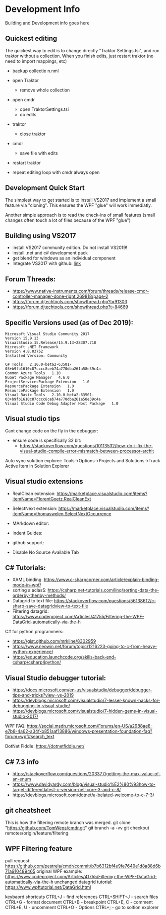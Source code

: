 # Development Info

Building and Development info goes here

## Quickest editing

The quickest way to edit is to change directly "Traktor Settings.tsi", and run traktor without a collection.
When you finish edits, just restart traktor (no need to import mappings, etc)

* backup collectio  n.nml
* open Traktor
  * remove whole collection
* open cmdr
  * open TraktorSettings.tsi
  * do edits
* traktor
  * close traktor
* cmdr
  * save file with edits
* restart traktor

* repeat editing loop with cmdr always open

## Development Quick Start

The simplest way to get started is to install VS2017 and implement a small feature via "cloning".
This ensures the WPF "glue" will work immediatly.

Another simple approach is to read the check-ins of small features 
(small changes often touch a lot of files because of the WPF "glue")

## Building using VS2017

* install VS2017 community edition. Do not install VS2019! 
* install .net and c# development pack 
* get blend for windows as an individual component
* Integrate VS2017 with github: [link](https://blogs.msdn.microsoft.com/benjaminperkins/2017/04/04/setting-up-and-using-github-in-visual-studio-2017/)

## Forum Threads:

*  https://www.native-instruments.com/forum/threads/release-cmdr-controller-manager-done-right.269818/page-2
*  https://forum.djtechtools.com/showthread.php?t=91303
*  https://forum.djtechtools.com/showthread.php?t=84669
    

## Specific Versions used (as of Dec 2019):
	Microsoft Visual Studio Community 2017 
	Version 15.9.13
	VisualStudio.15.Release/15.9.13+28307.718
	Microsoft .NET Framework
	Version 4.8.03752
	Installed Version: Community

	C# Tools   2.10.0-beta2-63501-03+b9fb1610c87cccc8ceb74a770dba261a58e39c4a
	Common Azure Tools   1.10
	NuGet Package Manager   4.6.0
	ProjectServicesPackage Extension   1.0
	ResourcePackage Extension   1.0
	ResourcePackage Extension   1.0
	Visual Basic Tools   2.10.0-beta2-63501-03+b9fb1610c87cccc8ceb74a770dba261a58e39c4a
	Visual Studio Code Debug Adapter Host Package   1.0

## Visual studio tips 

Cant change code on the fly in the debugger:
 - ensure code is specifically 32 bit:
   -  https://stackoverflow.com/questions/10113532/how-do-i-fix-the-visual-studio-compile-error-mismatch-between-processor-archit

     
Auto sync solution explorer:
  Tools->Options->Projects and Solutions->Track Active Item in Solution Explorer  

  
   
## Visual studio extensions 
  
   
* RealClean extension: https://marketplace.visualstudio.com/items?itemName=FlorentGoetz.RealCleanExt

* SelectNext extension: https://marketplace.visualstudio.com/items?itemName=thomaswelen.SelectNextOccurrence

* MArkdown editor:
  
* Indent Guides: 
* github support: 

* Disable No Source Available Tab
  
  
## C# Tutorials:
*  XAML binding: https://www.c-sharpcorner.com/article/explain-binding-mode-in-wpf/
*  sorting a aclasS: https://csharp.net-tutorials.com/linq/sorting-data-the-orderby-thenby-methods/
*  Datagrid to text file: https://stackoverflow.com/questions/56138612/c-sharp-save-datagridview-to-text-file
*  Filtering datagrid: https://www.codeproject.com/Articles/41755/Filtering-the-WPF-DataGrid-automatically-via-the-h
  
C# for python programmers:
*  https://gist.github.com/mrkline/8302959
*  https://www.neowin.net/forum/topic/1216223-going-to-c-from-heavy-python-experience/
*  https://education.launchcode.org/skills-back-end-csharp/csharp4python/
  
  
    
## Visual Studio debugger tutorial:
* https://docs.microsoft.com/en-us/visualstudio/debugger/debugger-tips-and-tricks?view=vs-2019
* https://devblogs.microsoft.com/visualstudio/7-lesser-known-hacks-for-debugging-in-visual-studio/
* https://devblogs.microsoft.com/visualstudio/7-hidden-gems-in-visual-studio-2017/
    

WPF FAQ:
  https://social.msdn.microsoft.com/Forums/en-US/a2988ae8-e7b8-4a62-a34f-b851aaf13886/windows-presentation-foundation-faq?forum=wpf#search_text
  
  
  
DotNet Fiddle:
  https://dotnetfiddle.net/  
  
## C# 7.3 info

* https://stackoverflow.com/questions/203377/getting-the-max-value-of-an-enum 
* https://www.davidyardy.com/blog/visual-studio%E2%80%93how-to-target-differentlatest-c-version-net-core-3-and-c-8/
* https://devblogs.microsoft.com/dotnet/a-belated-welcome-to-c-7-3/

        
  
## git cheatsheet

This is how the filtering remote branch was merged.
  git clone "https://github.com/TomWeps/cmdr.git"
  git branch -a -vv
  git checkout remotes/origin/feature/filtering  

  
## WPF Filtering feature

pull request: https://github.com/pestrela/cmdr/commit/b7b6312bf4e9fe7649e1d8a88d6b71a910489465
original WPF example: https://www.codeproject.com/Articles/41755/Filtering-the-WPF-DataGrid-automatically-via-the-h
unchanged datagrid tutorial: https://www.wpftutorial.net/DataGrid.html 


keybaord shortcuts
  CTRL+J - find references
  CTRL+SHIFT+J - search files
  CTRL+G - format document
  CTRL+B  - breakpoint
  CTRL+E, C - comment
  CTRL+E, U - uncomment
  CTRL+O - Options
  CTRL+; - go to soltion explorer
  
  
  

